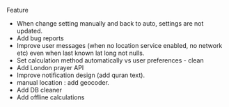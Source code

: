 Feature

- When change setting manually and back to auto, settings are not updated. 
- Add bug reports
- Improve user messages (when no location service enabled, no network etc) even when last known lat long not nulls.
- Set calculation method automatically vs user preferences - clean
- Add London prayer API
- Improve notification design (add quran text).
- manual location : add geocoder.
- Add DB cleaner
- Add offline calculations

